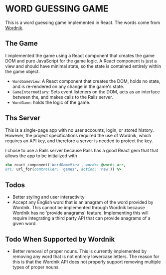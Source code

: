 WORD GUESSING GAME
=====================
This is a word guessing game implemented in React. The words come from
[Wordnik][wordnik].

The Game
-------
I implemented the game using a React component that creates the game DOM
and pure JavaScript for the game logic. A React component is just a view and
should have minimal state, so the state is contained entirely within the game
object.

* `WordGameView`: A React component that creates the DOM, holds no state, and
is re-rendered on any change in the game's state.
* `GameIntermediary`: Sets event listeners on the DOM, acts as an interface
between the, and makes calls to the Rails server.
* `WordGame`: holds the logic of the game.

Ths Server
-----------

This is a single-page app with no user accounts, login, or stored
history. However, the project specifications required the use of
Wordnik, which requires an API key, and therefore a server is needed to protect
the key.

I chose to use a Rails server because Rails has a good React gem that
that allows the app to be initialized with
```Ruby
<%= react_component('WordGameView', words: @words_arr,
url: url_for(controller: 'games', action: 'new')) %>
```

Todos
-------------
* Better styling and user interactivity
* Accept any English word that is an anagram of the word provided by Wordnik.
This cannot be implemented through Wordnik because Wordnik has no 'provide anagrams'
feature. Implementing this will require integrating a third party API that can
provide anagrams of a given word.

Todo When Supported by Wordnik
------------------------------
* Better removal of proper nouns. This is currently implemented by removing any
word that is not entirely lowercase letters. The reason for this is that the
Wordnik API does not properly support removing multiple types of proper nouns.

[wordnik]: https://www.wordnik.com/
